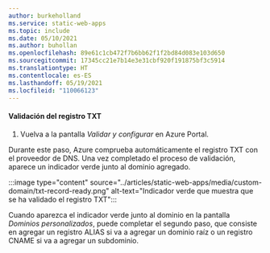 ```yaml
---
author: burkeholland
ms.service: static-web-apps
ms.topic: include
ms.date: 05/10/2021
ms.author: buhollan
ms.openlocfilehash: 89e61c1cb472f7b6bb62f1f2bd84d083e103d650
ms.sourcegitcommit: 17345cc21e7b14e3e31cbf920f191875bf3c5914
ms.translationtype: HT
ms.contentlocale: es-ES
ms.lasthandoff: 05/19/2021
ms.locfileid: "110066123"
---
```

#### <a name="validate-txt-record"></a>Validación del registro TXT

1. Vuelva a la pantalla _Validar y configurar_ en Azure Portal.

Durante este paso, Azure comprueba automáticamente el registro TXT con el proveedor de DNS. Una vez completado el proceso de validación, aparece un indicador verde junto al dominio agregado.

:::image type="content" source="../articles/static-web-apps/media/custom-domain/txt-record-ready.png" alt-text="Indicador verde que muestra que se ha validado el registro TXT":::

Cuando aparezca el indicador verde junto al dominio en la pantalla _Dominios personalizados_, puede completar el segundo paso, que consiste en agregar un registro ALIAS si va a agregar un dominio raíz o un registro CNAME si va a agregar un subdominio.

